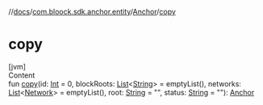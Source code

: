 //[docs](../../index.md)/[com.bloock.sdk.anchor.entity](../index.md)/[Anchor](index.md)/[copy](copy.md)



# copy  
[jvm]  
Content  
fun [copy](copy.md)(id: [Int](https://kotlinlang.org/api/latest/jvm/stdlib/kotlin/-int/index.html) = 0, blockRoots: [List](https://kotlinlang.org/api/latest/jvm/stdlib/kotlin.collections/-list/index.html)<[String](https://kotlinlang.org/api/latest/jvm/stdlib/kotlin/-string/index.html)> = emptyList(), networks: [List](https://kotlinlang.org/api/latest/jvm/stdlib/kotlin.collections/-list/index.html)<[Network](../-network/index.md)> = emptyList(), root: [String](https://kotlinlang.org/api/latest/jvm/stdlib/kotlin/-string/index.html) = "", status: [String](https://kotlinlang.org/api/latest/jvm/stdlib/kotlin/-string/index.html) = ""): [Anchor](index.md)  



